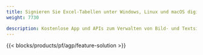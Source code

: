 ```yaml
---
title: Signieren Sie Excel-Tabellen unter Windows, Linux und macOS digital 
weight: 7730

description: Kostenlose App und APIs zum Verwalten von Bild- und Textsignaturen auf XLS-, XLSX- und ODS-Dateien
---
```

{{< blocks/products/pf/agp/feature-solution >}} 

